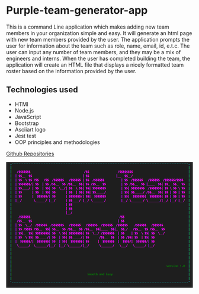 # Purple-team-generator-app
This is a command Line application which makes adding new team members in your organization simple and easy. It will generate an html page with new team members provided by the user. The application prompts the user for information about the team such as role, name, email, id, e.t.c. The user can input any number of team members, and they may be a mix of engineers and interns. When the user has completed building the team, the application will create an HTML file that displays a nicely formatted team roster based on the information provided by the user. 

## Technologies used
* HTMl
* Node.js
* JavaScript
* Bootstrap
* Asciiart logo
* Jest test
* OOP principles and methodologies

[Github Repositories](https://github.com/Terd47/purple-team-generator-app)

![purple gen photo](./assets/images/purple-gen.png)